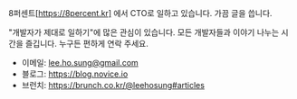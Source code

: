 
8퍼센트[https://8percent.kr] 에서 CTO로 일하고 있습니다. 가끔 글을 씁니다.

"개발자가 제대로 일하기"에 많은 관심이 있습니다. 모든 개발자들과 이야기 나누는 시간을 즐깁니다. 누구든 편하게 연락 주세요. 

- 이메일: lee.ho.sung@gmail.com
- 블로그: https://blog.novice.io
- 브런치: https://brunch.co.kr/@leehosung#articles

<!--
**leehosung/leehosung** is a ✨ _special_ ✨ repository because its `README.md` (this file) appears on your GitHub profile.

Here are some ideas to get you started:

- 🔭 I’m currently working on ...
- 🌱 I’m currently learning ...
- 👯 I’m looking to collaborate on ...
- 🤔 I’m looking for help with ...
- 💬 Ask me about ...
- 📫 How to reach me: ...
- 😄 Pronouns: ...
- ⚡ Fun fact: ...
-->
